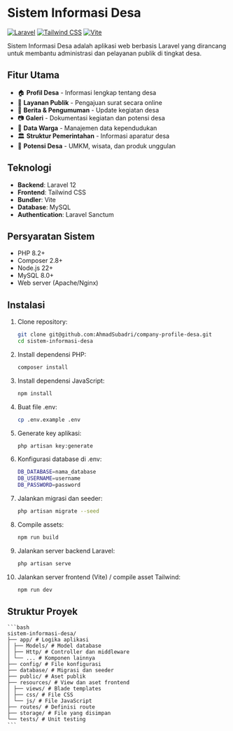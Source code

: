 # Sistem Informasi Desa

[![Laravel](https://img.shields.io/badge/Laravel-FF2D20?style=for-the-badge&logo=laravel&logoColor=white)](https://laravel.com)
[![Tailwind CSS](https://img.shields.io/badge/Tailwind_CSS-38B2AC?style=for-the-badge&logo=tailwind-css&logoColor=white)](https://tailwindcss.com)
[![Vite](https://img.shields.io/badge/Vite-B73BFE?style=for-the-badge&logo=vite&logoColor=white)](https://vitejs.dev)

Sistem Informasi Desa adalah aplikasi web berbasis Laravel yang dirancang untuk membantu administrasi dan pelayanan publik di tingkat desa.

## Fitur Utama

-   🏠 **Profil Desa** - Informasi lengkap tentang desa
-   📝 **Layanan Publik** - Pengajuan surat secara online
-   📰 **Berita & Pengumuman** - Update kegiatan desa
-   📷 **Galeri** - Dokumentasi kegiatan dan potensi desa
-   👥 **Data Warga** - Manajemen data kependudukan
-   🏛️ **Struktur Pemerintahan** - Informasi aparatur desa
-   🌿 **Potensi Desa** - UMKM, wisata, dan produk unggulan

## Teknologi

-   **Backend**: Laravel 12
-   **Frontend**: Tailwind CSS
-   **Bundler**: Vite
-   **Database**: MySQL
-   **Authentication**: Laravel Sanctum

## Persyaratan Sistem

-   PHP 8.2+
-   Composer 2.8+
-   Node.js 22+
-   MySQL 8.0+
-   Web server (Apache/Nginx)

## Instalasi

1. Clone repository:
    ```bash
    git clone git@github.com:AhmadSubadri/company-profile-desa.git
    cd sistem-informasi-desa
    ```
2. Install dependensi PHP:
    ```bash
    composer install
    ```
3. Install dependensi JavaScript:
    ```bash
    npm install
    ```
4. Buat file .env:
    ```bash
    cp .env.example .env
    ```
5. Generate key aplikasi:
    ```bash
    php artisan key:generate
    ```
6. Konfigurasi database di .env:
    ```bash
    DB_DATABASE=nama_database
    DB_USERNAME=username
    DB_PASSWORD=password
    ```
7. Jalankan migrasi dan seeder:
    ```bash
    php artisan migrate --seed
    ```
8. Compile assets:
    ```bash
    npm run build
    ```
9. Jalankan server backend Laravel:
    ```bash
    php artisan serve
    ```
10. Jalankan server frontend (Vite) / compile asset Tailwind:
    ```bash
    npm run dev
    ```

## Struktur Proyek

    ```bash
    sistem-informasi-desa/
    ├── app/ # Logika aplikasi
    │ ├── Models/ # Model database
    │ ├── Http/ # Controller dan middleware
    │ └── ... # Komponen lainnya
    ├── config/ # File konfigurasi
    ├── database/ # Migrasi dan seeder
    ├── public/ # Aset publik
    ├── resources/ # View dan aset frontend
    │ ├── views/ # Blade templates
    │ ├── css/ # File CSS
    │ └── js/ # File JavaScript
    ├── routes/ # Definisi route
    ├── storage/ # File yang disimpan
    └── tests/ # Unit testing
    ```
